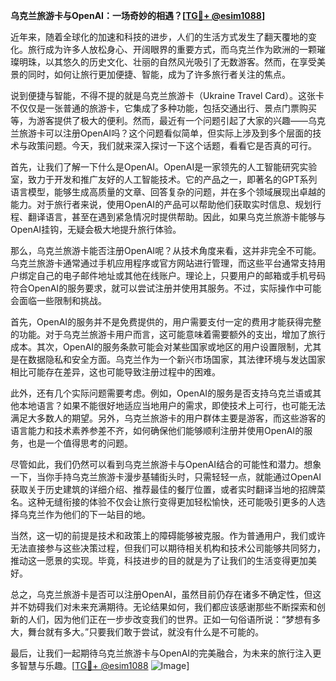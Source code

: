 **乌克兰旅游卡与OpenAI：一场奇妙的相遇？[[TG💪+ @esim1088](https://t.me/s/esim1088)]**

近年来，随着全球化的加速和科技的进步，人们的生活方式发生了翻天覆地的变化。旅行成为许多人放松身心、开阔眼界的重要方式，而乌克兰作为欧洲的一颗璀璨明珠，以其悠久的历史文化、壮丽的自然风光吸引了无数游客。然而，在享受美景的同时，如何让旅行更加便捷、智能，成为了许多旅行者关注的焦点。

说到便捷与智能，不得不提的就是乌克兰旅游卡（Ukraine Travel Card）。这张卡不仅仅是一张普通的旅游卡，它集成了多种功能，包括交通出行、景点门票购买等，为游客提供了极大的便利。然而，最近有一个问题引起了大家的兴趣——乌克兰旅游卡可以注册OpenAI吗？这个问题看似简单，但实际上涉及到多个层面的技术与政策问题。今天，我们就来深入探讨一下这个话题，看看它是否真的可行。

首先，让我们了解一下什么是OpenAI。OpenAI是一家领先的人工智能研究实验室，致力于开发和推广友好的人工智能技术。它的产品之一，即著名的GPT系列语言模型，能够生成高质量的文章、回答复杂的问题，并在多个领域展现出卓越的能力。对于旅行者来说，使用OpenAI的产品可以帮助他们获取实时信息、规划行程、翻译语言，甚至在遇到紧急情况时提供帮助。因此，如果乌克兰旅游卡能够与OpenAI挂钩，无疑会极大地提升旅行体验。

那么，乌克兰旅游卡能否注册OpenAI呢？从技术角度来看，这并非完全不可能。乌克兰旅游卡通常通过手机应用程序或官方网站进行管理，而这些平台通常支持用户绑定自己的电子邮件地址或其他在线账户。理论上，只要用户的邮箱或手机号码符合OpenAI的服务要求，就可以尝试注册并使用其服务。不过，实际操作中可能会面临一些限制和挑战。

首先，OpenAI的服务并不是免费提供的，用户需要支付一定的费用才能获得完整的功能。对于乌克兰旅游卡用户而言，这可能意味着需要额外的支出，增加了旅行成本。其次，OpenAI的服务条款可能会对某些国家或地区的用户设置限制，尤其是在数据隐私和安全方面。乌克兰作为一个新兴市场国家，其法律环境与发达国家相比可能存在差异，这也可能导致注册过程中的困难。

此外，还有几个实际问题需要考虑。例如，OpenAI的服务是否支持乌克兰语或其他本地语言？如果不能很好地适应当地用户的需求，即使技术上可行，也可能无法满足大多数人的期望。另外，乌克兰旅游卡的用户群体主要是游客，而这些游客的语言能力和技术素养参差不齐，如何确保他们能够顺利注册并使用OpenAI的服务，也是一个值得思考的问题。

尽管如此，我们仍然可以看到乌克兰旅游卡与OpenAI结合的可能性和潜力。想象一下，当你手持乌克兰旅游卡漫步基辅街头时，只需轻轻一点，就能通过OpenAI获取关于历史建筑的详细介绍、推荐最佳的餐厅位置，或者实时翻译当地的招牌菜名。这种无缝衔接的体验不仅会让旅行变得更加轻松愉快，还可能吸引更多的人选择乌克兰作为他们的下一站目的地。

当然，这一切的前提是技术和政策上的障碍能够被克服。作为普通用户，我们或许无法直接参与这些决策过程，但我们可以期待相关机构和技术公司能够共同努力，推动这一愿景的实现。毕竟，科技进步的目的就是为了让我们的生活变得更加美好。

总之，乌克兰旅游卡是否可以注册OpenAI，虽然目前仍存在诸多不确定性，但这并不妨碍我们对未来充满期待。无论结果如何，我们都应该感谢那些不断探索和创新的人们，因为他们正在一步步改变我们的世界。正如一句俗语所说：“梦想有多大，舞台就有多大。”只要我们敢于尝试，就没有什么是不可能的。

最后，让我们一起期待乌克兰旅游卡与OpenAI的完美融合，为未来的旅行注入更多智慧与乐趣。[[TG💪+ @esim1088](https://t.me/s/esim1088) ![Image](https://i.postimg.cc/4NQfJmqS/Snipaste-2025-05-13-00-14-12.png)]